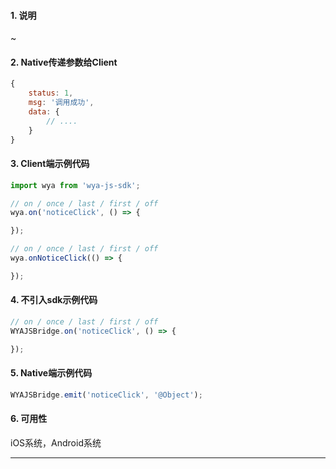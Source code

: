 #### 1. 说明

~

#### 2. Native传递参数给Client

```javascript
{
	status: 1,
	msg: '调用成功',
	data: {
		// ....
	}
}
```

#### 3. Client端示例代码

```javascript
import wya from 'wya-js-sdk';

// on / once / last / first / off
wya.on('noticeClick', () => {

});

// on / once / last / first / off
wya.onNoticeClick(() => {

});
```

#### 4. 不引入sdk示例代码

```javascript
// on / once / last / first / off
WYAJSBridge.on('noticeClick', () => {

});
```

#### 5. Native端示例代码

```javascript
WYAJSBridge.emit('noticeClick', '@Object');
```

#### 6. 可用性

iOS系统，Android系统

---------

